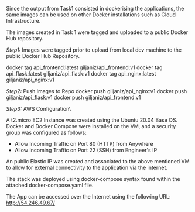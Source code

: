 Since the output from Task1 consisted in dockerising the applications, the same images can be used on other Docker installations such as Cloud Infrastructure.

The images created in Task 1 were tagged and uploaded to a public Docker Hub repository.

_Step1:_ Images were tagged prior to upload from local dev machine to the public Docker Hub Repository.

docker tag api_frontend:latest giljaniz/api_frontend:v1
docker tag api_flask:latest giljaniz/api_flask:v1
docker tag api_nginx:latest giljaniz/api_nginx:v1

_Step2:_ Push Images to Repo
docker push giljaniz/api_nginx:v1
docker push giljaniz/api_flask:v1
docker push giljaniz/api_frontend:v1

_Step3:_ AWS Configuration\

A t2.micro EC2 Instance was created using the Ubuntu 20.04 Base OS. Docker and Docker Compose were installed on the VM, and a security group was configured as follows:

- Allow Incoming Traffic on Port 80 (HTTP) from Anywhere
- Allow Incoming Traffic on Port 22 (SSH) from Engineer's IP

An public Elastic IP was created and associated to the above mentioned VM to allow for external connectivity to the application via the internet.

The stack was deployed using docker-compose syntax found within the attached docker-compose.yaml file.
					
The App can be accessed over the Internet using the following URL: http://54.246.49.67/
